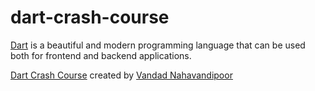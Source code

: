 # dart-crash-course

[Dart](https://dart.dev) is a beautiful and modern programming language that can be used both for frontend and backend applications.

[Dart Crash Course](https://www.youtube.com/playlist?list=PL6yRaaP0WPkVLSOchfoIA0ZXySz4eSYV2) created by [Vandad Nahavandipoor](https://www.youtube.com/@VandadNP)